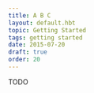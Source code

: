 ```yaml
---
title: A B C
layout: default.hbt
topic: Getting Started
tags: getting started
date: 2015-07-20
draft: true
order: 20
---
```


TODO